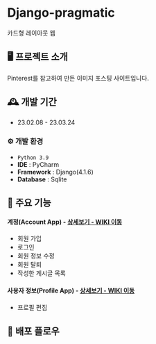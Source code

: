 # Django-pragmatic
카드형 레이아웃 웹


## 🖥️ 프로젝트 소개
Pinterest를 참고하여 만든 이미지 포스팅 사이트입니다.
<br>

## 🕰️ 개발 기간
* 23.02.08 - 23.03.24

### ⚙️ 개발 환경
- `Python 3.9`
- **IDE** : PyCharm
- **Framework** : Django(4.1.6)
- **Database** : Sqlite

## 📌 주요 기능
#### 계정(Account App) - <a href="https://github.com/Mindlestick/Django-pragmatic/wiki/Account" >상세보기 - WIKI 이동</a>
- 회원 가입
- 로그인
- 회원 정보 수정
- 회원 탈퇴
- 작성한 게시글 목록

#### 사용자 정보(Profile App) - <a href="https://github.com/Mindlestick/Django-pragmatic/wiki/Profile" >상세보기 - WIKI 이동</a>
- 프로필 편집


## 🚀 배포 플로우
